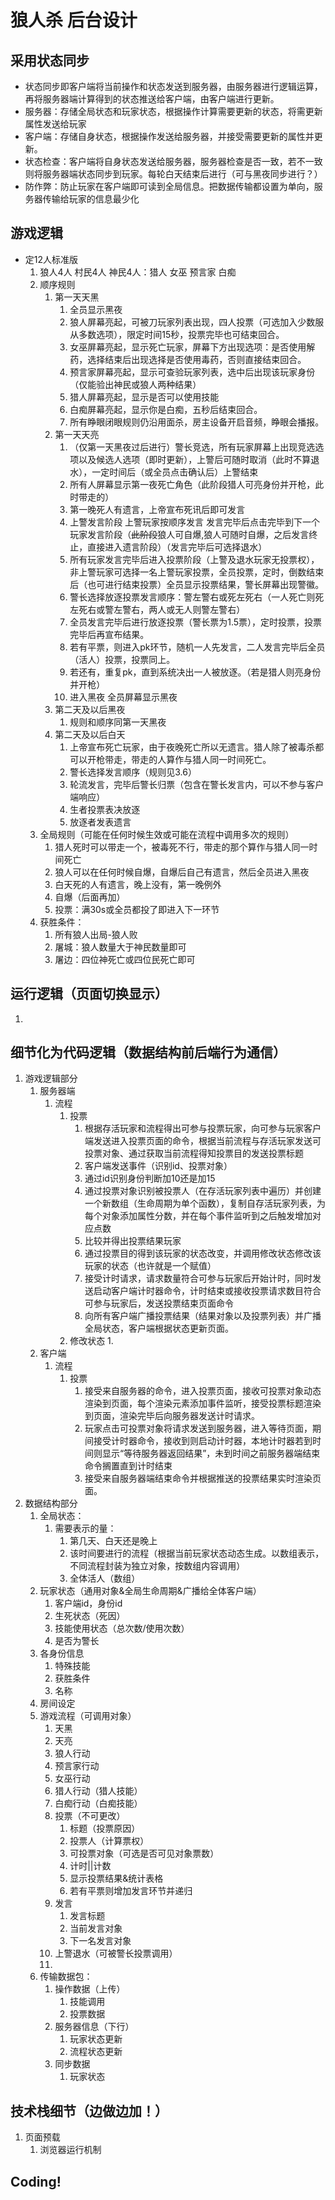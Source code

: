 # 狼人杀 后台设计

## 采用状态同步

* 状态同步即客户端将当前操作和状态发送到服务器，由服务器进行逻辑运算，再将服务器端计算得到的状态推送给客户端，由客户端进行更新。
* 服务器：存储全局状态和玩家状态，根据操作计算需要更新的状态，将需更新属性发送给玩家
* 客户端：存储自身状态，根据操作发送给服务器，并接受需要更新的属性并更新。
* 状态检查：客户端将自身状态发送给服务器，服务器检查是否一致，若不一致则将服务器端状态同步到玩家。每轮白天结束后进行（可与黑夜同步进行？）
* 防作弊：防止玩家在客户端即可读到全局信息。把数据传输都设置为单向，服务器传输给玩家的信息最少化

## 游戏逻辑

* 定12人标准版
  1. 狼人4人 村民4人 神民4人：猎人 女巫 预言家 白痴
  2. 顺序规则
     1. 第一天天黑
        1. 全员显示黑夜
        2. 狼人屏幕亮起，可被刀玩家列表出现，四人投票（可选加入少数服从多数选项），限定时间15秒，投票完毕也可结束回合。
        3. 女巫屏幕亮起，显示死亡玩家，屏幕下方出现选项：是否使用解药，选择结束后出现选择是否使用毒药，否则直接结束回合。
        4. 预言家屏幕亮起，显示可查验玩家列表，选中后出现该玩家身份（仅能验出神民或狼人两种结果）
        5. 猎人屏幕亮起，显示是否可以使用技能
        6. 白痴屏幕亮起，显示你是白痴，五秒后结束回合。
        7. 所有睁眼闭眼规则仍沿用面杀，房主设备开启音频，睁眼会播报。
     2. 第一天天亮
        1. （仅第一天黑夜过后进行）警长竞选，所有玩家屏幕上出现竞选选项以及候选人选项（即时更新），上警后可随时取消（此时不算退水），一定时间后（或全员点击确认后）上警结束
        2. 所有人屏幕显示第一夜死亡角色（此阶段猎人可亮身份并开枪，此时带走的）
        3. 第一晚死人有遗言，上帝宣布死讯后即可发言
        4. 上警发言阶段 上警玩家按顺序发言 发言完毕后点击完毕到下一个玩家发言阶段（~~此阶段~~狼人可自爆,狼人可随时自爆，之后发言终止，直接进入遗言阶段）（发言完毕后可选择退水）
        5. 所有玩家发言完毕后进入投票阶段（上警及退水玩家无投票权），非上警玩家可选择一名上警玩家投票，全员投票，定时，倒数结束后（也可进行结束投票）全员显示投票结果，警长屏幕出现警徽。
        6. 警长选择放逐投票发言顺序：警左警右或死左死右（一人死亡则死左死右或警左警右，两人或无人则警左警右）
        7. 全员发言完毕后进行放逐投票（警长票为1.5票），定时投票，投票完毕后再宣布结果。
        8. 若有平票，则进入pk环节，随机一人先发言，二人发言完毕后全员（活人）投票，投票同上。
        9. 若还有，重复pk，直到系统决出一人被放逐。（若是猎人则亮身份并开枪）
        10. 进入黑夜 全员屏幕显示黑夜
     3. 第二天及以后黑夜
        1. 规则和顺序同第一天黑夜
     4. 第二天及以后白天
        1. 上帝宣布死亡玩家，由于夜晚死亡所以无遗言。猎人除了被毒杀都可以开枪带走，带走的人算作与猎人同一时间死亡。
        2. 警长选择发言顺序（规则见3.6）
        3. 轮流发言，完毕后警长归票（包含在警长发言内，可以不参与客户端响应）
        4. 生者投票表决放逐
        5. 放逐者发表遗言
  3. 全局规则（可能在任何时候生效或可能在流程中调用多次的规则）
     1. 猎人死时可以带走一个，被毒死不行，带走的那个算作与猎人同一时间死亡
     2. 狼人可以在任何时候自爆，自爆后自己有遗言，然后全员进入黑夜
     3. 白天死的人有遗言，晚上没有，第一晚例外
     4. 自爆（后面再加）
     5. 投票：满30s或全员都投了即进入下一环节
  4. 获胜条件：
     1. 所有狼人出局-狼人败
     2. 屠城：狼人数量大于神民数量即可
     3. 屠边：四位神死亡或四位民死亡即可

## 运行逻辑（页面切换显示）

1.

## 细节化为代码逻辑（数据结构前后端行为通信）

1. 游戏逻辑部分
   1. 服务器端
      1. 流程
         1. 投票
            1. 根据存活玩家和流程得出可参与投票玩家，向可参与玩家客户端发送进入投票页面的命令，根据当前流程与存活玩家发送可投票对象、通过获取当前流程得知投票目的发送投票标题
            2. 客户端发送事件（识别id、投票对象）
            3. 通过id识别身份判断加10还是加15
            4. 通过投票对象识别被投票人（在存活玩家列表中遍历）并创建一个新数组（生命周期为单个函数），复制自存活玩家列表，为每个对象添加属性分数，并在每个事件监听到之后触发增加对应点数
            5. 比较并得出投票结果玩家
            6. 通过投票目的得到该玩家的状态改变，并调用修改状态修改该玩家的状态（也许就是一个赋值）
            7. 接受计时请求，请求数量符合可参与玩家后开始计时，同时发送启动客户端计时器命令，计时结束或接收投票请求数目符合可参与玩家后，发送投票结束页面命令
            8. 向所有客户端广播投票结果（结果对象以及投票列表）并广播全局状态，客户端根据状态更新页面。
         2. 修改状态
            1.
   2. 客户端
      1. 流程
         1. 投票
            1. 接受来自服务器的命令，进入投票页面，接收可投票对象动态渲染到页面，每个渲染元素添加事件监听，接受投票标题渲染到页面，渲染完毕后向服务器发送计时请求。
            2. 玩家点击可投票对象将请求发送到服务器，进入等待页面，期间接受计时器命令，接收到则启动计时器，本地计时器若到时间则显示“等待服务器返回结果”，未到时间之前服务器端结束命令搁置直到计时结束
            3. 接受来自服务器端结束命令并根据推送的投票结果实时渲染页面。
2. 数据结构部分
   1. 全局状态：
      1. 需要表示的量：
         1. 第几天、白天还是晚上
         2. 该时间要进行的流程（根据当前玩家状态动态生成。以数组表示，不同流程封装为独立对象，按数组内容调用）
         3. 全体活人（数组）
   2. 玩家状态（通用对象&全局生命周期&广播给全体客户端）
      1. 客户端id，身份id
      2. 生死状态（死因）
      3. 技能使用状态（总次数/使用次数）
      4. 是否为警长
   3. 各身份信息
      1. 特殊技能
      2. 获胜条件
      3. 名称
   4. 房间设定
   5. 游戏流程（可调用对象）
      1. 天黑
      2. 天亮
      3. 狼人行动
      4. 预言家行动
      5. 女巫行动
      6. 猎人行动（猎人技能）
      7. 白痴行动（白痴技能）
      8. 投票（不可更改）
         1. 标题（投票原因）
         2. 投票人（计算票权）
         3. 可投票对象（可选是否可见对象票数）
         4. 计时||计数
         5. 显示投票结果&统计表格
         6. 若有平票则增加发言环节并递归
      9. 发言
         1. 发言标题
         2. 当前发言对象
         3. 下一名发言对象
      10. 上警退水（可被警长投票调用）
      11.
   6. 传输数据包：
      1. 操作数据（上传）
         1. 技能调用
         2. 投票数据
      2. 服务器信息（下行）
         1. 玩家状态更新
         2. 流程状态更新
      3. 同步数据
         1. 玩家状态

## 技术栈细节（边做边加！）

1. 页面预载
   1. 浏览器运行机制

## Coding!
